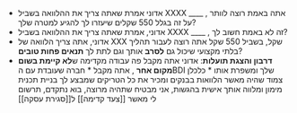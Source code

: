 * אדוני אמרת שאתה צריך את ההלוואה בשביל XXXX ____ , אתה באמת רוצה לוותר על זה בגלל 550 שקלים שיעזרו לך להגיע למטרה שלך?
* אדוני, אמרת שאתה צריך את ההלוואה בשביל XXXX ____ , זה לא באמת חשוב לך?
* אדוני, אתה צריך הלוואה של XXX שקל, בשביל 550 שקל אתה רוצה לעבור תהליך בלתי מקצועי שיכול גם **לסרב** אותך וגם לתת לך **תנאים פחות טובים**?
* **דרבון והצגת תועלות**:
		אדוני אתה מקבל פה עבודה מקדימה ש**לא קיימת בשום מקום אחר** , אתה מקבל 
		* חברה שעובדת עם הBDI שלך ומשפרת אותו
		* כלכלן צמוד שהיה מאשר הלוואות בבנקים ומכיר את כל הטריקים שמבצע לך בניית תכנית מימון ומלווה אותך אישית בהגשות, אני מבטיח שתהיה מרוצה, בוא נתקדם, תרשום לי מאשר [[צעד קדימה]] ל[[סגירת עסקה]]